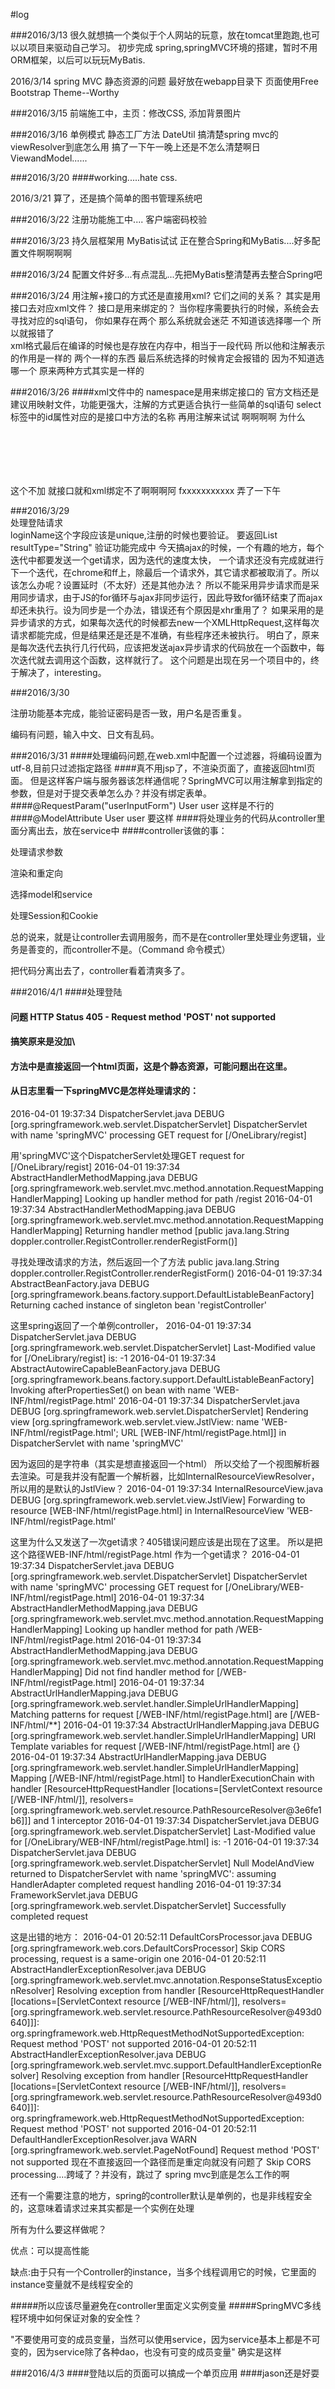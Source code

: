 #log

###2016/3/13
很久就想搞一个类似于个人网站的玩意，放在tomcat里跑跑,也可以以项目来驱动自己学习。
初步完成 spring,springMVC环境的搭建，暂时不用ORM框架，以后可以玩玩MyBatis.


2016/3/14
spring MVC 静态资源的问题 最好放在webapp目录下
页面使用Free Bootstrap Theme--Worthy


###2016/3/15
前端施工中，主页：修改CSS, 添加背景图片


###2016/3/16
单例模式 静态工厂方法 DateUtil
搞清楚spring mvc的viewResolver到底怎么用 搞了一下午一晚上还是不怎么清楚啊日
ViewandModel......

###2016/3/20
####working.....hate css.

2016/3/21
算了，还是搞个简单的图书管理系统吧


###2016/3/22
注册功能施工中....
客户端密码校验 

###2016/3/23
持久层框架用 MyBatis试试
正在整合Spring和MyBatis....好多配置文件啊啊啊啊

###2016/3/24
配置文件好多...有点混乱...先把MyBatis整清楚再去整合Spring吧


###2016/3/24
用注解+接口的方式还是直接用xml?  它们之间的关系？ 其实是用接口去对应xml文件？ 接口是用来绑定的？
当你程序需要执行的时候，系统会去寻找对应的sql语句，
你如果存在两个 那么系统就会迷茫 不知道该选择哪一个 所以就报错了  
xml格式最后在编译的时候也是存放在内存中，相当于一段代码
所以他和注解表示的作用是一样的 两个一样的东西 最后系统选择的时候肯定会报错的 因为不知道选哪一个 原来两种方式其实是一样的


###2016/3/26
####xml文件中的 namespace是用来绑定接口的 官方文档还是建议用映射文件，功能更强大，注解的方式更适合执行一些简单的sql语句
select标签中的id属性对应的是接口中方法的名称
再用注解来试试
啊啊啊啊 为什么
<pre><code>
<bean id="sqlSessionFactory" class="org.mybatis.spring.SqlSessionFactoryBean">
<property name="dataSource" ref="dataSource" />
<property name="configLocation" value="classpath:MyBatis-Configuration.xml"></property>
</bean> 
</code></pre>
这个不加 就接口就和xml绑定不了啊啊啊阿   fxxxxxxxxxxx 弄了一下午
	
	
	
###2016/3/29	
处理登陆请求	
loginName这个字段应该是unique,注册的时候也要验证。
要返回List<String> resultType="String" 
验证功能完成中
今天搞ajax的时候，一个有趣的地方，每个迭代中都要发送一个get请求，因为迭代的速度太快，
一个请求还没有完成就进行下一个迭代，在chrome和ff上，除最后一个请求外，其它请求都被取消了。所以该怎么办呢？设置延时（不太好）还是其他办法？
所以不能采用异步请求而是采用同步请求，由于JS的for循环与ajax非同步运行，因此导致for循环结束了而ajax却还未执行。设为同步是一个办法，错误还有个原因是xhr重用了？
如果采用的是异步请求的方式，如果每次迭代的时候都去new一个XMLHttpRequest,这样每次请求都能完成，但是结果还是还是不准确，有些程序还未被执行。
明白了，原来是每次迭代去执行几行代码，应该把发送ajax异步请求的代码放在一个函数中，每次迭代就去调用这个函数，这样就行了。
这个问题是出现在另一个项目中的，终于解决了，interesting。



###2016/3/30
<p>注册功能基本完成，能验证密码是否一致，用户名是否重复。
<p>编码有问题，输入中文、日文有乱码。


###2016/3/31
####处理编码问题,在web.xml中配置一个过滤器，将编码设置为utf-8,目前只过滤指定路径
####真不用jsp了，不渲染页面了，直接返回html页面。  但是这样客户端与服务器该怎样通信呢？SpringMVC可以用注解拿到指定的参数，但是对于提交表单怎么办？并没有绑定表单。
####@RequestParam("userInputForm") User user 这样是不行的
####@ModelAttribute  User user 要这样
####将处理业务的代码从controller里面分离出去，放在service中
####controller该做的事：
<p>处理请求参数
<p>渲染和重定向
<p>选择model和service
<p>处理Session和Cookie
<p>总的说来，就是让controller去调用服务，而不是在controller里处理业务逻辑，业务是善变的，而controller不是。（Command 命令模式）
<p>把代码分离出去了，controller看着清爽多了。

###2016/4/1
####处理登陆
#### 问题 HTTP Status 405 - Request method 'POST' not supported
#### 搞笑原来是没加\
#### 方法中是直接返回一个html页面，这是个静态资源，可能问题出在这里。
#### 从日志里看一下springMVC是怎样处理请求的：
2016-04-01 19:37:34 DispatcherServlet.java DEBUG [org.springframework.web.servlet.DispatcherServlet] DispatcherServlet with name 'springMVC' processing GET request for [/OneLibrary/regist]
<p> 用'springMVC'这个DispatcherServlet处理GET request for [/OneLibrary/regist]
2016-04-01 19:37:34 AbstractHandlerMethodMapping.java DEBUG [org.springframework.web.servlet.mvc.method.annotation.RequestMappingHandlerMapping] Looking up handler method for path /regist
2016-04-01 19:37:34 AbstractHandlerMethodMapping.java DEBUG [org.springframework.web.servlet.mvc.method.annotation.RequestMappingHandlerMapping] Returning handler method [public java.lang.String doppler.controller.RegistController.renderRegistForm()]
<p>寻找处理改请求的方法，然后返回一个了方法   public java.lang.String doppler.controller.RegistController.renderRegistForm() 
2016-04-01 19:37:34 AbstractBeanFactory.java DEBUG [org.springframework.beans.factory.support.DefaultListableBeanFactory] Returning cached instance of singleton bean 'registController'
<p>这里spring返回了一个单例controller，
2016-04-01 19:37:34 DispatcherServlet.java DEBUG [org.springframework.web.servlet.DispatcherServlet] Last-Modified value for [/OneLibrary/regist] is: -1
2016-04-01 19:37:34 AbstractAutowireCapableBeanFactory.java DEBUG [org.springframework.beans.factory.support.DefaultListableBeanFactory] Invoking afterPropertiesSet() on bean with name 'WEB-INF/html/registPage.html'
2016-04-01 19:37:34 DispatcherServlet.java DEBUG [org.springframework.web.servlet.DispatcherServlet] Rendering view [org.springframework.web.servlet.view.JstlView: name 'WEB-INF/html/registPage.html'; URL [WEB-INF/html/registPage.html]] in DispatcherServlet with name 'springMVC'
<p>因为返回的是字符串（其实是想直接返回一个html） 所以交给了一个视图解析器去渲染。可是我并没有配置一个解析器，比如InternalResourceViewResolver，所以用的是默认的JstlView？
2016-04-01 19:37:34 InternalResourceView.java DEBUG [org.springframework.web.servlet.view.JstlView] Forwarding to resource [WEB-INF/html/registPage.html] in InternalResourceView 'WEB-INF/html/registPage.html'
<p>这里为什么又发送了一次get请求？405错误问题应该是出现在了这里。 所以是把这个路径WEB-INF/html/registPage.html 作为一个get请求？  
2016-04-01 19:37:34 DispatcherServlet.java DEBUG [org.springframework.web.servlet.DispatcherServlet] DispatcherServlet with name 'springMVC' processing GET request for [/OneLibrary/WEB-INF/html/registPage.html]
2016-04-01 19:37:34 AbstractHandlerMethodMapping.java DEBUG [org.springframework.web.servlet.mvc.method.annotation.RequestMappingHandlerMapping] Looking up handler method for path /WEB-INF/html/registPage.html
2016-04-01 19:37:34 AbstractHandlerMethodMapping.java DEBUG [org.springframework.web.servlet.mvc.method.annotation.RequestMappingHandlerMapping] Did not find handler method for [/WEB-INF/html/registPage.html]
2016-04-01 19:37:34 AbstractUrlHandlerMapping.java DEBUG [org.springframework.web.servlet.handler.SimpleUrlHandlerMapping] Matching patterns for request [/WEB-INF/html/registPage.html] are [/WEB-INF/html/**]
2016-04-01 19:37:34 AbstractUrlHandlerMapping.java DEBUG [org.springframework.web.servlet.handler.SimpleUrlHandlerMapping] URI Template variables for request [/WEB-INF/html/registPage.html] are {}
2016-04-01 19:37:34 AbstractUrlHandlerMapping.java DEBUG [org.springframework.web.servlet.handler.SimpleUrlHandlerMapping] Mapping [/WEB-INF/html/registPage.html] to HandlerExecutionChain with handler [ResourceHttpRequestHandler [locations=[ServletContext resource [/WEB-INF/html/]], resolvers=[org.springframework.web.servlet.resource.PathResourceResolver@3e6fe1b6]]] and 1 interceptor
2016-04-01 19:37:34 DispatcherServlet.java DEBUG [org.springframework.web.servlet.DispatcherServlet] Last-Modified value for [/OneLibrary/WEB-INF/html/registPage.html] is: -1
2016-04-01 19:37:34 DispatcherServlet.java DEBUG [org.springframework.web.servlet.DispatcherServlet] Null ModelAndView returned to DispatcherServlet with name 'springMVC': assuming HandlerAdapter completed request handling
2016-04-01 19:37:34 FrameworkServlet.java DEBUG [org.springframework.web.servlet.DispatcherServlet] Successfully completed request 

<p>这是出错的地方：
2016-04-01 20:52:11 DefaultCorsProcessor.java DEBUG [org.springframework.web.cors.DefaultCorsProcessor] Skip CORS processing, request is a same-origin one
2016-04-01 20:52:11 AbstractHandlerExceptionResolver.java DEBUG [org.springframework.web.servlet.mvc.annotation.ResponseStatusExceptionResolver] Resolving exception from handler 
[ResourceHttpRequestHandler [locations=[ServletContext resource [/WEB-INF/html/]], resolvers=[org.springframework.web.servlet.resource.PathResourceResolver@493d0640]]]: org.springframework.web.HttpRequestMethodNotSupportedException: Request method 'POST' not supported
2016-04-01 20:52:11 AbstractHandlerExceptionResolver.java DEBUG [org.springframework.web.servlet.mvc.support.DefaultHandlerExceptionResolver] Resolving exception from handler 
[ResourceHttpRequestHandler [locations=[ServletContext resource [/WEB-INF/html/]], resolvers=[org.springframework.web.servlet.resource.PathResourceResolver@493d0640]]]: org.springframework.web.HttpRequestMethodNotSupportedException: Request method 'POST' not supported
2016-04-01 20:52:11 DefaultHandlerExceptionResolver.java WARN [org.springframework.web.servlet.PageNotFound] Request method 'POST' not supported
现在不直接返回一个路径而是重定向就没有问题了
Skip CORS processing....跨域了？并没有，跳过了
spring mvc到底是怎么工作的啊


<p>还有一个需要注意的地方，spring的controller默认是单例的，也是非线程安全的，这意味着请求过来其实都是一个实例在处理
<p>所有为什么要这样做呢？
<p>优点：可以提高性能
<p>缺点:由于只有一个Controller的instance，当多个线程调用它的时候，它里面的instance变量就不是线程安全的

#####所以应该尽量避免在controller里面定义实例变量
#####SpringMVC多线程环境中如何保证对象的安全性？
<p>"不要使用可变的成员变量，当然可以使用service，因为service基本上都是不可变的，因为service除了各种dao，也没有可变的成员变量" 确实是这样



###2016/4/3
####登陆以后的页面可以搞成一个单页应用
####jason还是好耍
